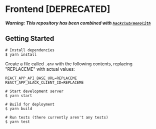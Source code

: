 # Frontend [DEPRECATED]

__*Warning: This repository has been combined with [`hackclub/monolith`](https://github.com/hackclub/monolith)*__

## Getting Started

    # Install dependencies
    $ yarn install
    
Create a file called `.env` with the following contents, replacing "REPLACEME" with actual values:

```
REACT_APP_API_BASE_URL=REPLACEME
REACT_APP_SLACK_CLIENT_ID=REPLACEME
```

    # Start development server
    $ yarn start
    
    # Build for deployment
    $ yarn build
    
    # Run tests (there currently aren't any tests)
    $ yarn test
